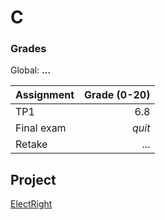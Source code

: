 # C
 
### Grades

Global: **...**

| Assignment | Grade (0-20) |
| - | -: |
| TP1 | 6.8 |
| Final exam | *quit* |
| Retake | ... |

## Project
[ElectRight](https://github.com/DavidAraujo98/ElectRight)
